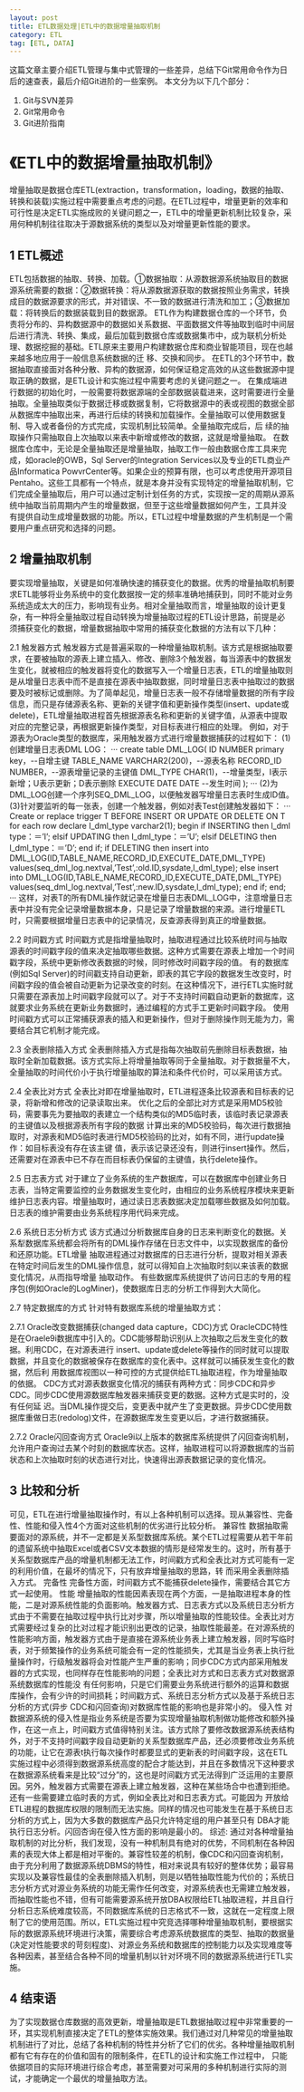 ```yaml
---
layout: post
title: ETL数据处理|ETL中的数据增量抽取机制
category: ETL
tag: [ETL, DATA]
---
```


这篇文章主要介绍ETL管理与集中式管理的一些差异，总结下Git常用命令作为日后的速查表，最后介绍Git进阶的一些案例。
本文分为以下几个部分：
1. Git与SVN差异
2. Git常用命令
3. Git进阶指南

《ETL中的数据增量抽取机制》
=============================

增量抽取是数据仓库ETL(extraction，transformation，loading，数据的抽取、转换和装载)实施过程中需要重点考虑的问题。在ETL过程中，增量更新的效率和可行性是决定ETL实施成败的关键问题之一，ETL中的增量更新机制比较复杂，采用何种机制往往取决于源数据系统的类型以及对增量更新性能的要求。

1 ETL概述
-------------

ETL包括数据的抽取、转换、加载。①数据抽取：从源数据源系统抽取目的数据源系统需要的数据：②数据转换：将从源数据源获取的数据按照业务需求，转换成目的数据源要求的形式，并对错误、不一致的数据进行清洗和加工；③数据加载：将转换后的数据装载到目的数据源。
ETL作为构建数据仓库的一个环节，负责将分布的、异构数据源中的数据如关系数据、平面数据文件等抽取到临时中间层后进行清洗、转换、集成，最后加载到数据仓库或数据集市中，成为联机分析处理、数据挖掘的基础。ETL原来主要用户构建数据仓库和商业智能项目，现在也越来越多地应用于一般信息系统数据的迁 移、交换和同步。
在ETL的3个环节中，数据抽取直接面对各种分散、异构的数据源，如何保证稳定高效的从这些数据源中提取正确的数据，是ETL设计和实施过程中需要考虑的关键问题之一。
在集成端进行数据的初始化时，一般需要将数据源端的全部数据装载进来，这时需要进行全量抽取。全量抽取类似于数据迁移或数据复制，它将数据源中的表或视图的数据全部从数据库中抽取出来，再进行后续的转换和加载操作。全量抽取可以使用数据复制、导入或者备份的方式完成，实现机制比较简单。全量抽取完成后，后 续的抽取操作只需抽取自上次抽取以来表中新增或修改的数据，这就是增量抽取。
在数据库仓库中，无论是全量抽取还是增量抽取，抽取工作一般由数据仓库工具来完成，如oracle的OWB，Sql Server的Integration Services以及专业的ETL商业产品Informatica PowvrCenter等。如果企业的预算有限，也可以考虑使用开源项目Pentaho。这些工具都有一个特点，就是本身并没有实现特定的增量抽取机制，它们完成全量抽取后，用户可以通过定制计划任务的方式，实现按一定的周期从源系统中抽取当前周期内产生的增量数据，但至于这些增量数据如何产生，工具并没 有提供自动生成增量数据的功能。所以，ETL过程中增量数据的产生机制是一个需要用户重点研究和选择的问题。

2 增量抽取机制
---------------

要实现增量抽取，关键是如何准确快速的捕获变化的数据。优秀的增量抽取机制要求ETL能够将业务系统中的变化数据按一定的频率准确地捕获到，同时不能对业务系统造成太大的压力，影响现有业务。相对全量抽取而言，增量抽取的设计更复杂，有一种将全量抽取过程自动转换为增量抽取过程的ETL设计思路，前提是必 须捕获变化的数据，增量数据抽取中常用的捕获变化数据的方法有以下几种：

2.1 触发器方式
触发器方式是普遍采取的一种增量抽取机制。该方式是根据抽取要求，在要被抽取的源表上建立插入、修改、删除3个触发器，每当源表中的数据发生变化，就被相应的触发器将变化的数据写入一个增量日志表，ETL的增量抽取则是从增量日志表中而不是直接在源表中抽取数据，同时增量日志表中抽取过的数据要及时被标记或删除。为了简单起见，增量日志表一般不存储增量数据的所有字段信息，而只是存储源表名称、更新的关键字值和更新操作类型(insert、update或delete)，ETL增量抽取进程首先根据源表名称和更新的关键字值，从源表中提取对应的完整记录，再根据更新操作类型，对目标表进行相应的处理。
例如，对于源表为Oracle类型的数据库，采用触发器方式进行增量数据捕获的过程如下：
(1)创建增量日志表DML LOG：
···
	create table DML_LOG(
	ID NUMBER primary key，--自增主键
	TABLE_NAME VARCHAR2(200)，--源表名称
	RECORD_ID NUMBER，--源表增量记录的主键值
	DML_TYPE CHAR(1)，--增量类型，I表示新增；U表示更新；D表示删除
	EXECUTE DATE DATE --发生时间
	);
···
(2)为DML_LOG创建一个序列SEQ_DML_LOG，以便触发器写增量日志表时生成ID值。
(3)针对要监听的每一张表，创建一个触发器，例如对表Test创建触发器如下：
···
	Create or replace trigger T BEFORE INSERT OR UPDATE OR DELETE ON T for each row
	declare I_dml_type varchar2(1);
	begin
	if INSERTING then l_dml type：＝’I’;
	elsif UPDATING then I_dml_type：＝’U’;
	elsif DELETING then l_dml_type：＝’D’;
	end if;
	if DELETING then
	insert into DML_LOG(ID,TABLE_NAME,RECORD_ID,EXECUTE_DATE,DML_TYPE)
	values(seq_dml_log.nextval,’Test’,:old.ID,sysdate,l_dml_type);
	else
	insert into DML_LOG(ID,TABLE_NAME,RECORD_ID,EXECUTE_DATE,DML_TYPE)
	values(seq_dml_log.nextval,’Test’,:new.ID,sysdate,l_dml_type);
	end if;
	end;
···
这样，对表T的所有DML操作就记录在增量日志表DML_LOG中，注意增量日志表中并没有完全记录增量数据本身，只是记录了增量数据的来源。进行增量ETL时，只需要根据增量日志表中的记录情况，反查源表得到真正的增量数据。

2.2 时间戳方式
时间戳方式是指增量抽取时，抽取进程通过比较系统时间与抽取源表的时间戳字段的值来决定抽取哪些数据。这种方式需要在源表上增加一个时间戳字段，系统中更新修改表数据的时候，同时修改时间戳字段的值。
有的数据库(例如Sql Server)的时间戳支持自动更新，即表的其它字段的数据发生改变时，时间戳字段的值会被自动更新为记录改变的时刻。在这种情况下，进行ETL实施时就 只需要在源表加上时间戳字段就可以了。对于不支持时间戳自动更新的数据库，这就要求业务系统在更新业务数据时，通过编程的方式手工更新时间戳字段。
使用时间戳方式可以正常捕获源表的插入和更新操作，但对于删除操作则无能为力，需要结合其它机制才能完成。

2.3 全表删除插入方式
全表删除插入方式是指每次抽取前先删除目标表数据，抽取时全新加载数据。该方式实际上将增量抽取等同于全量抽取。对于数据量不大，全量抽取的时间代价小于执行增量抽取的算法和条件代价时，可以采用该方式。

2.4 全表比对方式
全表比对即在增量抽取时，ETL进程逐条比较源表和目标表的记录，将新增和修改的记录读取出来。
优化之后的全部比对方式是采用MD5校验码，需要事先为要抽取的表建立一个结构类似的MD5临时表，该临时表记录源表的主键值以及根据源表所有字段的数据 计算出来的MD5校验码，每次进行数据抽取时，对源表和MD5临时表进行MD5校验码的比对，如有不同，进行update操作：如目标表没有存在该主键 值，表示该记录还没有，则进行insert操作。然后，还需要对在源表中已不存在而目标表仍保留的主键值，执行delete操作。

2.5 日志表方式
对于建立了业务系统的生产数据库，可以在数据库中创建业务日志表，当特定需要监控的业务数据发生变化时，由相应的业务系统程序模块来更新维护日志表内容。增量抽取时，通过读日志表数据决定加载哪些数据及如何加载。日志表的维护需要由业务系统程序用代码来完成。

2.6 系统日志分析方式
该方式通过分析数据库自身的日志来判断变化的数据。关系犁数据库系统都会将所有的DML操作存储在日志文件中，以实现数据库的备份和还原功能。ETL增量 抽取进程通过对数据库的日志进行分析，提取对相关源表在特定时间后发生的DML操作信息，就可以得知自上次抽取时刻以来该表的数据变化情况，从而指导增量 抽取动作。
有些数据库系统提供了访问日志的专用的程序包(例如Oracle的LogMiner)，使数据库日志的分析工作得到大大简化。

2.7 特定数据库的方式
针对特有数据库系统的增量抽取方式：

2.7.1 Oracle改变数据捕获(changed data capture，CDC)方式
OracleCDC特性是在Oraele9i数据库中引入的。CDC能够帮助识别从上次抽取之后发生变化的数据。利用CDC，在对源表进行 insert、update或delete等操作的同时就可以提取数据，并且变化的数据被保存在数据库的变化表中。这样就可以捕获发生变化的数据，然后利 用数据库视图以一种可控的方式提供给ETL抽取进程，作为增量抽取的依据。
CDC方式对源表数据变化情况的捕获有两种方式：同步CDC和异步CDC。同步CDC使用源数据库触发器来捕获变更的数据。这种方式是实时的，没有任何延 迟。当DML操作提交后，变更表中就产生了变更数据。异步CDC使用数据库重做日志(redolog)文件，在源数据库发生变更以后，才进行数据捕获。

2.7.2 Oracle闪回查询方式
Oracle9i以上版本的数据库系统提供了闪回查询机制，允许用户查询过去某个时刻的数据库状态。这样，抽取进程可以将源数据库的当前状态和上次抽取时刻的状态进行对比，快速得出源表数据记录的变化情况。

3 比较和分析
-------------

可见，ETL在进行增量抽取操作时，有以上各种机制可以选择。现从兼容性、完备性、性能和侵入性4个方面对这些机制的优劣进行比较分析。
兼容性
数据抽取需要面对的源系统，并不一定都是关系型数据库系统。某个ETL过程需要从若干年前的遗留系统中抽取Excel或者CSV文本数据的情形是经常发生的。这时，所有基于关系型数据库产品的增量机制都无法工作，时间戳方式和全表比对方式可能有一定的利用价值，在最坏的情况下，只有放弃增量抽取的思路，转 而采用全表删除插入方式。
完备性
完备性方面，时间戳方式不能捕获delete操作，需要结合其它方式一起使用。
性能
增量抽取的性能因素表现在两个方面，一是抽取进程本身的性能，二是对源系统性能的负面影响。触发器方式、日志表方式以及系统日志分析方式由于不需要在抽取过程中执行比对步骤，所以增量抽取的性能较佳。全表比对方式需要经过复杂的比对过程才能识别出更改的记录，抽取性能最差。在对源系统的性能影响方面，触发器方式由于是直接在源系统业务表上建立触发器，同时写临时表，对于频繁操作的业务系统可能会有一定的性能损失，尤其是当业务表上执行批量操作时，行级触发器将会对性能产生严重的影响；同步CDC方式内部采用触发器的方式实现，也同样存在性能影响的问题；全表比对方式和日志表方式对数据源系统数据库的性能没 有任何影响，只是它们需要业务系统进行额外的运算和数据库操作，会有少许的时间损耗；时间戳方式、系统日志分析方式以及基于系统日志分析的方式(异步 CDC和闪回查询)对数据库性能的影响也是非常小的。
侵入性
对数据源系统的侵入性是指业务系统是否要为实现增量抽取机制做功能修改和额外操作，在这一点上，时间戳方式值得特别关注。该方式除了要修改数据源系统表结构外，对于不支持时间戳字段自动更新的关系型数据库产品，还必须要修改业务系统的功能，让它在源表t执行每次操作时都要显式的更新表的时间戳字段，这在ETL实施过程中必须得到数据源系统高度的配合才能达到，并且在多数情况下这种要求在数据源系统看来是比较“过分”的，这也是时间戳方式无法得到广泛运用的主要原因。另外，触发器方式需要在源表上建立触发器，这种在某些场合中也遭到拒绝。还有一些需要建立临时表的方式，例如全表比对和日志表方式。可能因为 开放给ETL进程的数据库权限的限制而无法实施。同样的情况也可能发生在基于系统日志分析的方式上，因为大多数的数据库产品只允许特定组的用户甚至只有 DBA才能执行日志分析。闪回杏询在侵入性方面的影响是最小的。
综述:
通过对各种增量抽取机制的对比分析，我们发现，没有一种机制具有绝对的优势，不同机制在各种因素的表现大体上都是相对平衡的。兼容性较差的机制，像CDC和闪回查询机制，由于充分利用了数据源系统DBMS的特性，相对来说具有较好的整体优势；最容易实现以及兼容性最佳的全表删除插入机制，则是以牺牲抽取性能为代价的；系统日志分析方式对源业务系统的功能无需作任何改变，对源系统表也无需建立触发器，而抽取性能也不错，但有可能需要源系统开放DBA权限给ETL抽取进程，并且自行分析日志系统难度较高，不同数据库系统的日志格式不一致，这就在一定程度上限制了它的使用范围。所以，ETL实施过程中究竞选择哪种增量抽取机制，要根据实际的数据源系统环境进行决策，需要综合考虑源系统数据库的类型、抽取的数据量(决定对性能要求的苛刻程度)、对源业务系统和数据库的控制能力以及实现难度等各种因素，甚至结合各种不同的增量机制以针对环境不同的数据源系统进行ETL实施。

4 结束语
-----------

为了实现数据仓库数据的高效更新，增量抽取是ETL数据抽取过程中非常重要的一环，其实现机制直接决定了ETL的整体实施效果。我们通过对几种常见的增量抽取机制进行了对比，总结了各种机制的特性并分析了它们的优劣。各种增量抽取机制都有它有存在的价值和固有的限制条件，在ETL的设计和实施工作过程中， 只能依据项目的实际环境进行综合考虑，甚至需要对可采用的多种机制进行实际的测试，才能确定一个最优的增量抽取方法。